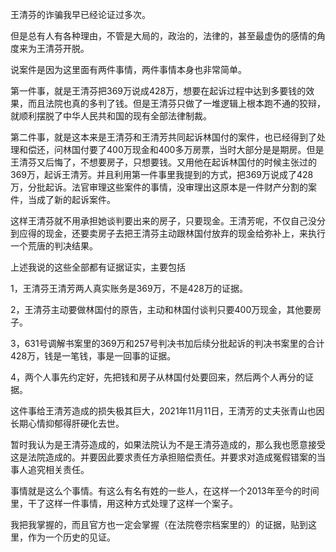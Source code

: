 王清芬的诈骗我早已经论证过多次。

但是总有人有各种理由，不管是大局的，政治的，法律的，甚至最虚伪的感情的角度来为王清芬开脱。

说案件是因为这里面有两件事情，两件事情本身也非常简单。

第一件事，就是王清芬把369万说成428万，想要在起诉过程中达到多要钱的效果，而且法院也真的多判了钱。但是王清芬只做了一堆逻辑上根本跑不通的狡辩，就顺利摆脱了中华人民共和国的现有全部法律制裁。

第二件事，就是这本来是王清芬和王清芳共同起诉林国付的案件，也已经得到了处理和偿还，问林国付要了400万现金和400多万房票，当时大部分是是期房。但是王清芬又后悔了，不想要房子，只想要钱。又用他在起诉林国付的时候主张过的369万，起诉王清芳。并且利用第一件事里我提到的方式，把369万说成了428万，分批起诉。法官审理这些案件的事情，没审理出这原本是一件财产分割的案件，当成了新的起诉案件。

这样王清芬就不用承担她谈判要出来的房子，只要现金。王清芳呢，不仅自己没分到应得的现金，还要卖房子去把王清芬主动跟林国付放弃的现金给弥补上，来执行一个荒唐的判决结果。

上述我说的这些全部都有证据证实，主要包括

1，王清芬王清芳两人真实账务是369万，不是428万的证据。

2，王清芬主动要做林国付的原告，主动和林国付谈判只要400万现金，其他要房子。

3，631号调解书案里的369万和257号判决书加后续分批起诉的判决书案里的合计428万，钱是一笔钱，事是一回事的证据。

4，两个人事先约定好，先把钱和房子从林国付处要回来，然后两个人再分的证据。

这件事给王清芳造成的损失极其巨大，2021年11月11日，王清芳的丈夫张青山也因长期心情抑郁得肝硬化去世。

暂时我认为是王清芬造成的，如果法院认为不是王清芬造成的，那么我也愿意接受这是法院造成的。并要因此要求责任方承担赔偿责任。并要求对造成冤假错案的当事人追究相关责任。

事情就是这么个事情。有这么有名有姓的一些人，在这样一个2013年至今的时间里，干了这样一件事情，用这种方式处理了这样一个案子。

我把我掌握的，而且官方也一定会掌握（在法院卷宗档案里的）的证据，贴到这里，作为一个历史的见证。
